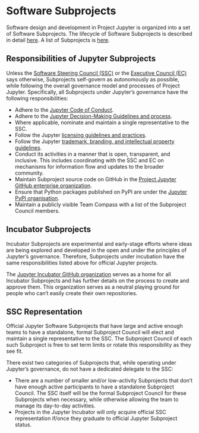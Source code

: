 # Software Subprojects

Software design and development in Project Jupyter is organized into a set of Software Subprojects. The lifecycle of Software Subprojects is described in detail [here](newsubprojects.md). A list of Subprojects is [here](./list_of_subprojects.md).

## Responsibilities of Jupyter Subprojects

Unless the [Software Steering Council (SSC)](./software_steering_council.md) or the [Executive Council (EC)](./executive_council.md) says otherwise, Subprojects self-govern as autonomously as possible, while following the overall governance model and processes of Project Jupyter. Specifically, all Subprojects under Jupyter’s governance have the following responsibilities:

- Adhere to the [Jupyter Code of Conduct](./conduct/code_of_conduct.md).
- Adhere to the [Jupyter Decision-Making Guidelines and process](decision_making.md).
- Where applicable, nominate and maintain a single representative to the SSC.
- Follow the Jupyter [licensing guidelines and practices](./projectlicense.md).
- Follow the Jupyter [trademark, branding, and intellectual property guidelines](./trademarks.md).
- Conduct its activities in a manner that is open, transparent, and inclusive. This includes coordinating with the SSC and EC on mechanisms for information flow and updates to the broader community.
- Maintain Subproject source code on GitHub in the [Project Jupyter GitHub enterprise organization](https://github.com/enterprises/jupyter).
- Ensure that Python packages published on PyPI are under the [Jupyter PyPI
  organisation](https://pypi.org/org/jupyter/).
- Maintain a publicly visible Team Compass with a list of the Subproject Council members.

## Incubator Subprojects

Incubator Subprojects are experimental and early-stage efforts where ideas are being explored and developed in the open and under the principles of Jupyter’s governance.  Therefore, Subprojects under incubation have the same responsibilities listed above for official Jupyter projects.

The [Jupyter Incubator GitHub organization](https://github.com/jupyter-incubator) serves as a home for all Incubator Subprojects and has further details on the process to create and approve them. This organization serves as a neutral playing ground for people who can’t easily create their own repositories.

## SSC Representation

Official Jupyter Software Subprojects that have large and active enough teams to have a standalone, formal Subproject Council will elect and maintain a single representative to the SSC. The Subproject Council of each such Subproject is free to set term limits or rotate this responsibility as they see fit.

There exist two categories of Subprojects that, while operating under Jupyter’s governance, do not have a dedicated delegate to the SSC:

- There are a number of smaller and/or low-activity Subprojects that don’t have enough active participants to have a standalone Subproject Council. The SSC itself will be the formal Subproject Council for these Subprojects when necessary, while otherwise allowing the team to manage its day-to-day activities.
- Projects in the Jupyter Incubator will only acquire official SSC representation if/once they graduate to official Jupyter Subproject status.
